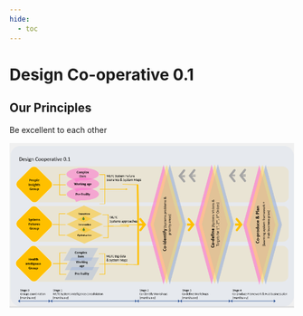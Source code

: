 ```yaml
---
hide:
  - toc
---
```


# Design Co-operative 0.1

## Our Principles
Be excellent to each other

[![Design Coop 0.1 Diagram](../assets/design-coop.png)](https://www.google.com)
